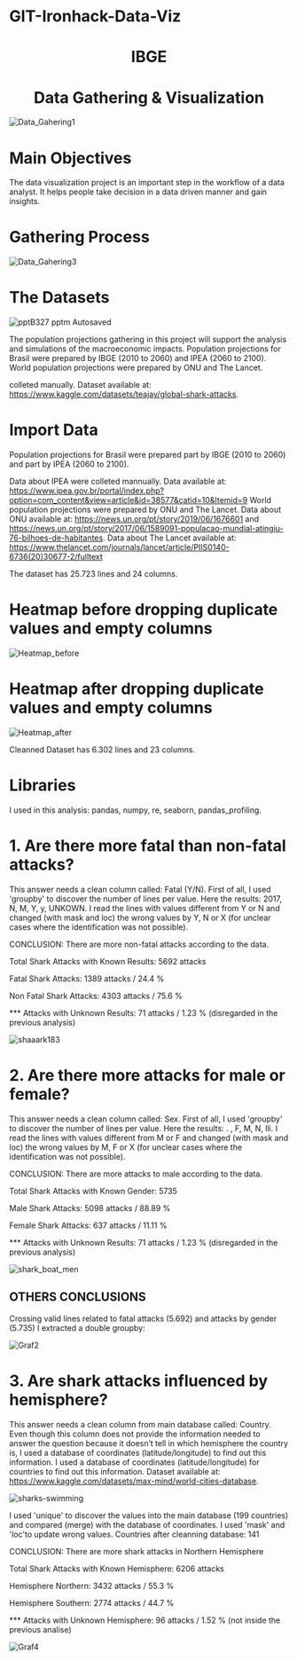 # GIT-Ironhack-Data-Viz


<h1 align="center"> IBGE </h1>
<h1 align="center"> Data Gathering & Visualization </h1>



![Data_Gahering1](https://user-images.githubusercontent.com/99502330/164989944-fb18a4a0-3dfd-42b6-87bd-5bccda6e706c.jpg)



<h1 align="left"> Main Objectives </h1>

The data visualization project is an important step in the workflow of a data analyst. It helps people take decision in a data driven manner and gain insights.




<h1 align="left"> Gathering Process </h1>


![Data_Gahering3](https://user-images.githubusercontent.com/99502330/164989965-957236bd-d7b7-44ff-8dcc-6d5c4f52ce0e.jpg)

<h1 align="left"> The Datasets </h1>

![pptB327 pptm  Autosaved](https://user-images.githubusercontent.com/99502330/164989376-bad9b7db-7280-400c-adbf-c4bcf1ea0f4c.png)

The population projections gathering in this project will support the analysis and simulations of the macroeconomic impacts.
Population projections for Brasil were prepared by IBGE (2010 to 2060) and IPEA (2060 to 2100). 
World population projections were prepared by ONU and The Lancet.

colleted manually.
Dataset available at: https://www.kaggle.com/datasets/teajay/global-shark-attacks.


<h1 align="left"> Import Data </h1>

Population projections for Brasil were prepared part by IBGE (2010 to 2060) and part by IPEA (2060 to 2100). 


Data about IPEA were colleted mannually. Data available at: https://www.ipea.gov.br/portal/index.php?option=com_content&view=article&id=38577&catid=10&Itemid=9
World population projections were prepared by ONU and The Lancet. 
Data about ONU available at: https://news.un.org/pt/story/2019/06/1676601 and https://news.un.org/pt/story/2017/06/1589091-populacao-mundial-atingiu-76-bilhoes-de-habitantes.
Data about The Lancet available at: https://www.thelancet.com/journals/lancet/article/PIIS0140-6736(20)30677-2/fulltext


The dataset has 25.723 lines and 24 columns.

<h1 align="left"> Heatmap before dropping duplicate values and empty columns </h1>

![Heatmap_before](https://user-images.githubusercontent.com/99502330/161841837-245a2a81-1254-468b-85cd-5caeb78c776a.png)

<h1 align="left"> Heatmap after dropping duplicate values and empty columns </h1>

![Heatmap_after](https://user-images.githubusercontent.com/99502330/161843475-aaa14977-13fe-4672-b22b-6c18c98d915e.png)


Cleanned Dataset has 6.302 lines and 23 columns.

<h1 align="left"> Libraries </h1>

I used in this analysis: pandas, numpy, re, seaborn, pandas_profiling.

<h1 align="left"> 1. Are there more fatal than non-fatal attacks? </h1>

This answer needs a clean column called: Fatal (Y/N).
First of all, I used 'groupby' to discover the number of lines per value. Here the results: 2017, N, M, Y, y, UNKOWN.
I read the lines with values different from Y or N and changed (with mask and loc) the wrong values by Y, N or X (for unclear cases where the identification was not possible).

CONCLUSION: There are more non-fatal attacks according to the data.

Total Shark Attacks with Known Results: 5692 attacks

Fatal Shark Attacks: 1389 attacks / 24.4 %

Non Fatal Shark Attacks: 4303 attacks / 75.6 %

*** Attacks with Unknown Results: 71 attacks / 1.23 % (disregarded in the previous analysis)

![shaaark183](https://user-images.githubusercontent.com/99502330/161834643-751fe82d-f9d7-4b89-8836-52da63639d59.jpg)




<h1 align="left"> 2. Are there more attacks for male or female? </h1>

This answer needs a clean column called: Sex.
First of all, I used 'groupby' to discover the number of lines per value. Here the results: . , F, M, N, lli.
I read the lines with values different from M or F and changed (with mask and loc) the wrong values by M, F or X (for unclear cases where the identification was not possible).

CONCLUSION: There are more attacks to male according to the data.


Total Shark Attacks with Known Gender: 5735

Male Shark Attacks: 5098 attacks / 88.89 %

Female Shark Attacks: 637 attacks / 11.11 %

*** Attacks with Unknown Results: 71 attacks / 1.23 % (disregarded in the previous analysis)




![shark_boat_men](https://user-images.githubusercontent.com/99502330/161890970-fcc257d9-9f09-42db-b784-7946a1875867.gif)











<h2 align="left"> OTHERS CONCLUSIONS </h2>
Crossing valid lines related to fatal attacks (5.692) and attacks by gender (5.735) I extracted a double groupby:


![Graf2](https://user-images.githubusercontent.com/99502330/161976678-71fc281b-da1f-4baf-a9a8-c34394f00f42.png)


<h1 align="left"> 3. Are shark attacks influenced by hemisphere? </h1>

This answer needs a clean column from main database called: Country.
Even though this column does not provide the information needed to answer the question because it doesn’t tell in which hemisphere the country is, I used a database of coordinates (latitude/longitude) to find out this information. I used a database of coordinates (latitude/longitude) for countries to find out this information. Dataset available at: https://www.kaggle.com/datasets/max-mind/world-cities-database.

![sharks-swimming](https://user-images.githubusercontent.com/99502330/161890934-c355c48d-616a-4ac3-aa84-67fa93ead0bc.gif)

I used 'unique' to discover the values into the main database (199 countries) and compared (merge) with the database of coordinates. I used 'mask' and 'loc'to update wrong values.
Countries after cleanning database: 141 

CONCLUSION: There are more shark attacks in Northern Hemisphere

Total Shark Attacks with Known Hemisphere: 6206 attacks

Hemisphere Northern: 3432 attacks / 55.3 %

Hemisphere Southern: 2774 attacks / 44.7 %

*** Attacks with Unknown Hemisphere: 96 attacks / 1.52 % (not inside the previous analise)



![Graf4](https://user-images.githubusercontent.com/99502330/161987256-44dd2891-dba5-4f7c-b23c-7ff58841f4a2.png)





